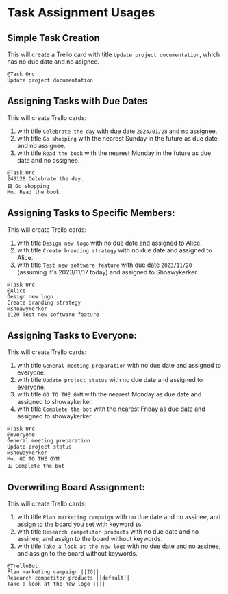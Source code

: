 # Task Assignment Usages

## Simple Task Creation
This will create a Trello card with title `Update project documentation`, which has no due date and no asignee.
```
@Task Orc
Update project documentation
```

## Assigning Tasks with Due Dates
This will create Trello cards:
1. with title `Celebrate the day` with due date `2024/01/28` and no assignee.
2. with title `Go shopping` with the nearest Sunday in the future as due date and no assignee.
3. with title `Read the book` with the nearest Monday in the future as due date and no assignee.
```
@Task Orc
240128 Celebrate the day.
日 Go shopping
Mo. Read the book
```

## Assigning Tasks to Specific Members:
This will create Trello cards:
1. with title `Design new logo` with no due date and assigned to Alice.
2. with title `Create branding strategy` with no due date and assigned to Alice.
3. with title `Test new software feature` with due date `2023/11/20` (assuming it's 2023/11/17 today) and assigned to Shoawykerker.
```
@Task Orc
@Alice
Design new logo
Create branding strategy
@shoawykerker
1120 Test new software feature
```

## Assigning Tasks to Everyone:
This will create Trello cards:
1. with title `General meeting preparation` with no due date and assigned to everyone.
2. with title `Update project status` with no due date and assigned to everyone.
3. with title `GO TO THE GYM` with the nearest Monday as due date and assigned to showaykerker.
4. with title `Complete the bot` with the nearest Friday as due date and assigned to showaykerker.
```
@Task Orc
@everyone
General meeting preparation
Update project status
@showaykerker
Mo. GO TO THE GYM
五 Complete the bot
```

## Overwriting Board Assignment:
This will create Trello cards:
1. with title `Plan marketing campaign` with no due date and no assinee, and assign to the board you set with keyword `IG`
2. with title `Research competitor products` with no due date and no assinee, and assign to the board without keywords.
2. with title `Take a look at the new logo` with no due date and no assinee, and assign to the board without keywords.
```
@TrelloBot
Plan marketing campaign ||IG||
Research competitor products ||default||
Take a look at the new logo ||||
```
